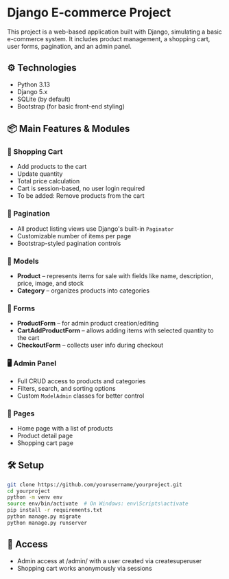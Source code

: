 # Django E-commerce Project

This project is a web-based application built with Django, simulating a basic e-commerce system. It includes product management, a shopping cart, user forms, pagination, and an admin panel.

## ⚙️ Technologies

- Python 3.13 
- Django 5.x  
- SQLite (by default)  
- Bootstrap (for basic front-end styling)

## 📦 Main Features & Modules

### 🛒 Shopping Cart

- Add products to the cart
- Update quantity
- Total price calculation
- Cart is session-based, no user login required
- To be added: Remove products from the cart

### 📄 Pagination

- All product listing views use Django's built-in `Paginator`
- Customizable number of items per page
- Bootstrap-styled pagination controls

### 🧱 Models

- **Product** – represents items for sale with fields like name, description, price, image, and stock
- **Category** – organizes products into categories

### 🧾 Forms

- **ProductForm** – for admin product creation/editing
- **CartAddProductForm** – allows adding items with selected quantity to the cart
- **CheckoutForm** – collects user info during checkout

### 🖥️ Admin Panel

- Full CRUD access to products and categories
- Filters, search, and sorting options
- Custom `ModelAdmin` classes for better control

### 📄 Pages

- Home page with a list of products
- Product detail page
- Shopping cart page

## 🛠️ Setup

```bash
git clone https://github.com/yourusername/yourproject.git
cd yourproject
python -m venv env
source env/bin/activate  # On Windows: env\Scripts\activate
pip install -r requirements.txt
python manage.py migrate
python manage.py runserver
```

## 🔐 Access
- Admin access at /admin/ with a user created via createsuperuser
- Shopping cart works anonymously via sessions

